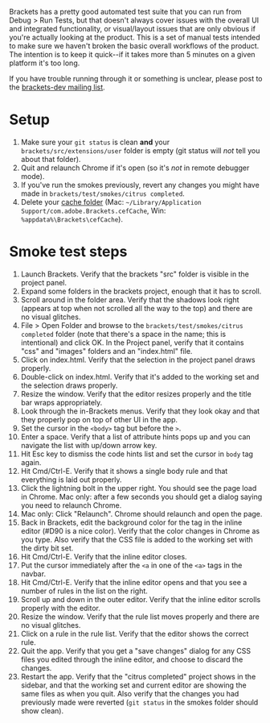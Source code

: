 Brackets has a pretty good automated test suite that you can run from Debug > Run Tests, but that doesn't always cover issues with the overall UI and integrated functionality, or visual/layout issues that are only obvious if you're actually looking at the product. This is a set of manual tests intended to make sure we haven't broken the basic overall workflows of the product. The intention is to keep it quick--if it takes more than 5 minutes on a given platform it's too long.

If you have trouble running through it or something is unclear, please post to the [brackets-dev mailing list](http://groups.google.com/group/brackets-dev).

Setup
=====

1. Make sure your ```git status``` is clean **and** your ```brackets/src/extensions/user``` folder is empty (git status will _not_ tell you about that folder).
2. Quit and relaunch Chrome if it's open (so it's *not* in remote debugger mode).
3. If you've run the smokes previously, revert any changes you might have made in `brackets/test/smokes/citrus completed`.
4. Delete your [cache folder](Cache-Folder) (Mac: ```~/Library/Application Support/com.adobe.Brackets.cefCache```, Win: ```%appdata%\Brackets\cefCache```).

Smoke test steps
================

1. Launch Brackets. Verify that the brackets "src" folder is visible in the project panel.
2. Expand some folders in the brackets project, enough that it has to scroll.
3. Scroll around in the folder area. Verify that the shadows look right (appears at top when not scrolled all the way to the top) and there are no visual glitches.
4. File > Open Folder and browse to the `brackets/test/smokes/citrus completed` folder (note that there's a space in the name; this is intentional) and click OK. In the Project panel, verify that it contains "css" and "images" folders and an "index.html" file.
5. Click on index.html. Verify that the selection in the project panel draws properly.
6. Double-click on index.html. Verify that it's added to the working set and the selection draws properly.
7. Resize the window. Verify that the editor resizes properly and the title bar wraps appropriately.
8. Look through the in-Brackets menus. Verify that they look okay and that they properly pop on top of other UI in the app.
9. Set the cursor in the `<body>` tag but before the `>`.
10. Enter a space. Verify that a list of attribute hints pops up and you can navigate the list with up/down arrow key.
11. Hit Esc key to dismiss the code hints list and set the cursor in `body` tag again.
12. Hit Cmd/Ctrl-E. Verify that it shows a single body rule and that everything is laid out properly.
13. Click the lightning bolt in the upper right. You should see the page load in Chrome. Mac only: after a few seconds you should get a dialog saying you need to relaunch Chrome.
14. Mac only: Click "Relaunch". Chrome should relaunch and open the page.
15. Back in Brackets, edit the background color for the <body> tag in the inline editor (#D90 is a nice color). Verify that the color changes in Chrome as you type. Also verify that the CSS file is added to the working set with the dirty bit set.
16. Hit Cmd/Ctrl-E. Verify that the inline editor closes.
17. Put the cursor immediately after the `<a` in one of the `<a>` tags in the navbar.
18. Hit Cmd/Ctrl-E. Verify that the inline editor opens and that you see a number of rules in the list on the right.
19. Scroll up and down in the outer editor. Verify that the inline editor scrolls properly with the editor.
20. Resize the window. Verify that the rule list moves properly and there are no visual glitches.
21. Click on a rule in the rule list. Verify that the editor shows the correct rule.
22. Quit the app. Verify that you get a "save changes" dialog for any CSS files you edited through the inline editor, and choose to discard the changes.
23. Restart the app. Verify that the "citrus completed" project shows in the sidebar, and that the working set and current editor are showing the same files as when you quit. Also verify that the changes you had previously made were reverted (`git status` in the smokes folder should show clean).